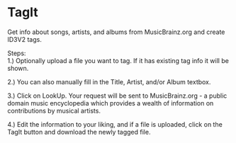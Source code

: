 # TagIt
Get info about songs, artists, and albums from MusicBrainz.org and create ID3V2 tags.

Steps:
<br>
1.) Optionally upload a file you want to tag.  If it has existing tag info it will be shown.

2.) You can also manually fill in the Title, Artist, and/or Album textbox.

3.) Click on LookUp.  Your request will be sent to MusicBrainz.org - a public domain music encyclopedia
       which provides a wealth of information on contributions by musical artists.
    
4.) Edit the information to your liking, and if a file is uploaded, click on the TagIt button and download the newly tagged file.  
